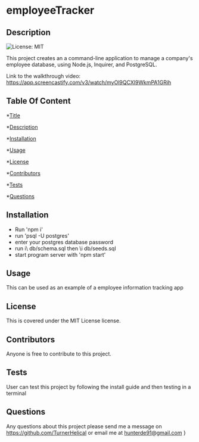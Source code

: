 # employeeTracker
  ## Description
  ![License: MIT](https://img.shields.io/badge/License-MIT-yellow.svg) <br />

  This project creates an a command-line application to manage a company's employee database, using Node.js, Inquirer, and PostgreSQL.

  Link to the walkthrough video: https://app.screencastify.com/v3/watch/myOl9QCXl9WkmPA1GRih
  ## Table Of Content
  *[Title](#title)

  *[Description](#description)

  *[Installation](#installation)

  *[Usage](#usage)

  *[License](#license)

  *[Contributors](#contributor)

  *[Tests](#test)

  *[Questions](#questions)

  ## Installation
  - Run 'npm i'
  - run 'psql -U postgres'
  - enter your postgres database password
  - run i\ db/schema.sql then \i db/seeds.sql
  - start program server with 'npm start'
  ## Usage
  This can be used as an example of a employee information tracking app
  ## License
  This is covered under the MIT License license.
  ## Contributors
  Anyone is free to contribute to this project.
  ## Tests
  User can test this project by following the install guide and then testing in a terminal
  ## Questions
  Any questions about this project please send me a message on https://github.com/TurnerHelical or email me at [hunterde91@gmail.com](mailto:hunterde91@gmail.com)  }